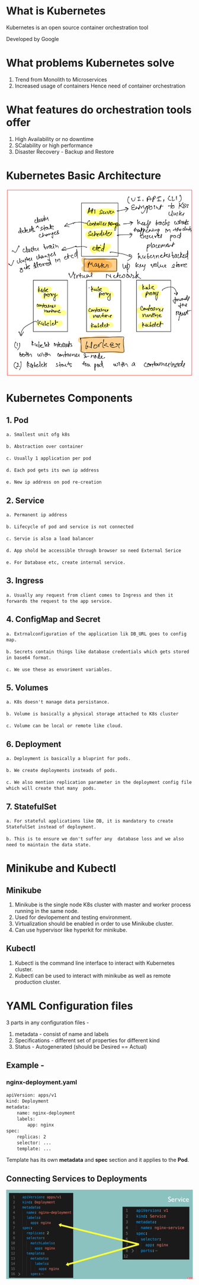 # What is Kubernetes

Kubernetes is an open source container orchestration tool

Developed by Google

# What problems Kubernetes solve 

1. Trend from Monolith to Microservices
2. Increased usage of containers Hence need of container orchestration

# What features do orchestration tools offer 

1. High Availability or no downtime
2. SCalability or high performance
3. Disaster Recovery - Backup and Restore

# Kubernetes Basic Architecture

<img src = "images/k8s_architecture.png">

# Kubernetes Components

## 1. Pod

    a. Smallest unit ofg k8s

    b. Abstraction over container

    c. Usually 1 application per pod

    d. Each pod gets its own ip address

    e. New ip address on pod re-creation


## 2. Service

    a. Permanent ip address

    b. Lifecycle of pod and service is not connected

    c. Servie is also a load balancer

    d. App shold be accessible through browser so need External Serice

    e. For Database etc, create internal service.


## 3. Ingress

    a. Usually any request from client comes to Ingress and then it forwards the request to the app service.


## 4. ConfigMap and Secret

    a. Extrnalconfiguration of the application lik DB_URL goes to config map.

    b. Secrets contain things like database credentials which gets stored in base64 format.

    c. We use these as envoriment variables.


## 5. Volumes

    a. K8s doesn't manage data persistance.

    b. Volume is basically a physical storage attached to K8s cluster

    c. Volume can be local or remote like cloud.


## 6. Deployment
    a. Deployment is basically a bluprint for pods.

    b. We create deployments insteads of pods.

    c. We also mention replication parameter in the deployment config file which will create that many  pods.


## 7. StatefulSet

    a. For stateful applications like DB, it is mandatory to create StatefulSet instead of deployment.

    b. This is to ensure we don't suffer any  database loss and we also need to maintain the data state.


# Minikube and Kubectl

## Minikube

1. Minikube is the single node K8s cluster with master and worker process running in the same node.
2. Used for devlopement and testing environment.
3. Virtualization should be enabled in order to use Minikube cluster.
4. Can use hypervisor like hyperkit for minikube.

## Kubectl
1. Kubectl is the command line interface to interact with Kubernetes cluster.
2. Kubectl can be used to interact with minikube as well as remote production cluster.


# YAML Configuration files

3 parts in any configuration files -

1. metadata - consist of name and labels
2. Specifications - different set of properties for different kind
3. Status - Autogenerated (should be Desired == Actual)

## Example -

### nginx-deployment.yaml

```
apiVersion: apps/v1
kind: Deployment
metadata:
    name: nginx-deployment
    labels:
        app: nginx
spec:
    replicas: 2
    selector: ...
    template: ...
```

Template has its own **metadata** and **spec** section and it applies to the **Pod**.

## Connecting Services to Deployments

<img src="images/connecting_service.png">











